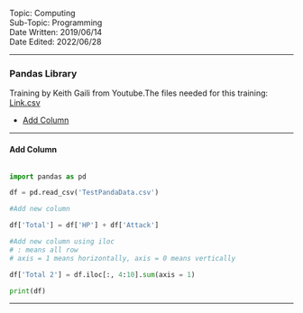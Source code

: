 Topic: Computing<br>
Sub-Topic: Programming<br>
Date Written: 2019/06/14<br>
Date Edited: 2022/06/28<br>

---

### Pandas Library

Training by Keith Gaili from Youtube.The files needed for this training: <a href="https://github.com/zulfadlizainal/engineer/blob/main/docs/com_program/resource_py/pandas_py/TestPandaData.csv" target="_blank">Link.csv</a>

- [Add Column](/com_program/py_pandas.md?id=Add-Column)<br>

---

#### Add Column

```python

import pandas as pd

df = pd.read_csv('TestPandaData.csv')

#Add new column

df['Total'] = df['HP'] + df['Attack']

#Add new column using iloc
# : means all row
# axis = 1 means horizontally, axis = 0 means vertically

df['Total 2'] = df.iloc[:, 4:10].sum(axis = 1)

print(df)

```

---
